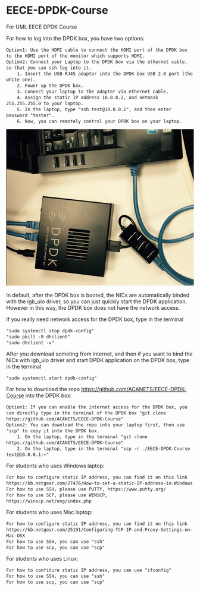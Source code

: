 # EECE-DPDK-Course
For UML EECE DPDK Course

For how to log into the DPDK box, you have two options:

	Option1: Use the HDMI cable to connect the HDMI port of the DPDK box to the HDMI port of the monitor which supports HDMI.
	Option2: Connect your Laptop to the DPDK box via the ethernet cable, so that you can ssh log into it.
		1. Insert the USB-RJ45 adapter into the DPDK box USB 2.0 port (the white one).
		2. Power up the DPDK box.
		3. Connect your laptop to the adapter via ethernet cable.
		4. Assign the static IP address 10.0.0.2, and netmask 255.255.255.0 to your laptop.
		5. In the laptop, type "ssh test@10.0.0.1", and then enter password "tester".
		6. Now, you can remotely control your DPDK box on your laptop.
![Screenshot](dpdk-box-connection.png)

In default, after the DPDK box is booted, the NICs are automatically binded with the igb_uio driver, so you can just quickly start the DPDK application. However in this way, the DPDK box does not have the network access. 

If you really need network access for the DPDK box, type in the terminal

	"sudo systemctl stop dpdk-config"
	"sudo pkill -9 dhclient"
	"sudo dhclient -v"

After you download someting from internet, and then if you want to bind the NICs with igb_uio driver and start DPDK application on the DPDK box, type in the terminal

	"sudo systemctl start dpdk-config"

For how to download the repo https://github.com/ACANETS/EECE-DPDK-Course into the DPDK box:
	
	Option1: If you can enable the internet access for the DPDK box, you can directly type in the terminal of the DPDK box "git clone https://github.com/ACANETS/EECE-DPDK-Course" 
	Option2: You can download the repo into your laptop first, then use "scp" to copy it into the DPDK box.
		1. On the laptop, type in the terminal "git clone https://github.com/ACANETS/EECE-DPDK-Course"
		2. On the laptop, type in the terminal "scp -r ./EECE-DPDK-Course test@10.0.0.1:~"

For students who uses Windows laptop:

	For how to configure static IP address, you can find it on this link https://kb.netgear.com/27476/How-to-set-a-static-IP-address-in-Windows
	For how to use SSH, please use PUTTY, https://www.putty.org/
	For how to use SCP, please use WINSCP, https://winscp.net/eng/index.php
	
For students who uses Mac laptop:

	For how to configure static IP address, you can find it on this link https://kb.netgear.com/25191/Configuring-TCP-IP-and-Proxy-Settings-on-Mac-OSX
	For how to use SSH, you can use "ssh"
	For how to use scp, you can use "scp"
	
For students who uses Linux:

	For how to confiture static IP address, you can use "ifconfig"
	For how to use SSH, you can use "ssh"
	For how to use scp, you can use "scp"
